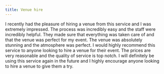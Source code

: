 ```yaml
---
title: Venue hire
---
```


I recently had the pleasure of hiring a venue from this service and I was extremely impressed. The process was incredibly easy and the staff were incredibly helpful. They made sure that everything was taken care of and that the venue was perfect for my event. The venue was absolutely stunning and the atmosphere was perfect. I would highly recommend this service to anyone looking to hire a venue for their event. The prices are very reasonable and the quality of service is top notch. I will definitely be using this service again in the future and I highly encourage anyone looking to hire a venue to give them a try.